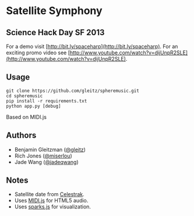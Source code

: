 # Satellite Symphony

## Science Hack Day SF 2013

For a demo visit [http://bit.ly/spaceharp](http://bit.ly/spaceharp).
For an exciting promo video see [http://www.youtube.com/watch?v=dijUnpR2SLE](http://www.youtube.com/watch?v=dijUnpR2SLE).

Usage
-----

    git clone https://github.com/gleitz/spheremusic.git
    cd spheremusic
    pip install -r requirements.txt
    python app.py [debug]

Based on MIDI.js

Authors
------

-  Benjamin Gleitzman ([@gleitz](http://github.com/gleitz))
-  Rich Jones ([@miserlou](http://github.com/miserlou))
-  Jade Wang ([@jadeqwang](http://github.com/jadeqwang))


Notes
-----

-  Satellite date from [Celestrak](http://celestrak.com).
-  Uses [MIDI.js](http://mudcu.be/midi-js/) for HTML5 audio.
-  Uses [sparks.js](https://github.com/zz85/sparks.js/) for visualization.

